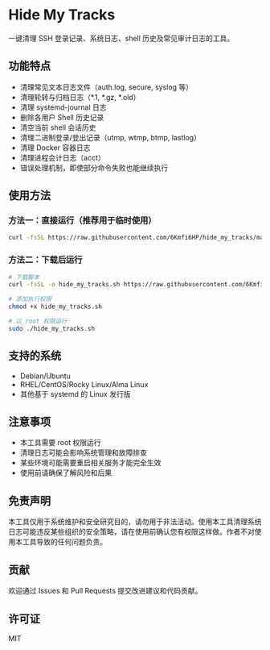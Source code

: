 # Hide My Tracks

一键清理 SSH 登录记录、系统日志、shell 历史及常见审计日志的工具。

## 功能特点

- 清理常见文本日志文件（auth.log, secure, syslog 等）
- 清理轮转与归档日志（*.1, *.gz, *.old）
- 清理 systemd-journal 日志
- 删除各用户 Shell 历史记录
- 清空当前 shell 会话历史
- 清理二进制登录/登出记录（utmp, wtmp, btmp, lastlog）
- 清理 Docker 容器日志
- 清理进程会计日志（acct）
- 错误处理机制，即使部分命令失败也能继续执行

## 使用方法

### 方法一：直接运行（推荐用于临时使用）

```bash
curl -fsSL https://raw.githubusercontent.com/6Kmfi6HP/hide_my_tracks/main/run.sh | sudo bash
```

### 方法二：下载后运行

```bash
# 下载脚本
curl -fsSL -o hide_my_tracks.sh https://raw.githubusercontent.com/6Kmfi6HP/hide_my_tracks/main/run.sh

# 添加执行权限
chmod +x hide_my_tracks.sh

# 以 root 权限运行
sudo ./hide_my_tracks.sh
```

## 支持的系统

- Debian/Ubuntu
- RHEL/CentOS/Rocky Linux/Alma Linux
- 其他基于 systemd 的 Linux 发行版

## 注意事项

- 本工具需要 root 权限运行
- 清理日志可能会影响系统管理和故障排查
- 某些环境可能需要重启相关服务才能完全生效
- 使用前请确保了解风险和后果

## 免责声明

本工具仅用于系统维护和安全研究目的，请勿用于非法活动。使用本工具清理系统日志可能违反某些组织的安全策略，请在使用前确认您有权限这样做。作者不对使用本工具导致的任何问题负责。

## 贡献

欢迎通过 Issues 和 Pull Requests 提交改进建议和代码贡献。

## 许可证

MIT
